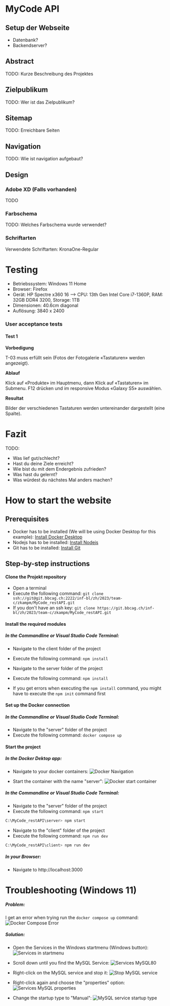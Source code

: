 # MyCode API

## Setup der Webseite
- Datenbank?
- Backendserver?

## Abstract

TODO: Kurze Beschreibung des Projektes

## Zielpublikum

TODO: Wer ist das Zielpublikum?

## Sitemap

TODO: Erreichbare Seiten

## Navigation

TODO: Wie ist navigation aufgebaut?

## Design

### Adobe XD (Falls vorhanden)
TODO

### Farbschema

TODO: Welches Farbschema wurde verwendet?

### Schriftarten

Verwendete Schriftarten: KronaOne-Regular

# Testing
-	Betriebssystem: Windows 11 Home
-	Browser: Firefox
-	Gerät: HP Spectre x360 16 --> CPU: 13th Gen Intel Core i7-1360P, RAM: 32GB DDR4 3200, Storage: 1TB
-	Dimensionen: 40.6cm diagonal
-   Auflösung: 3840 x 2400

### User acceptance tests

#### Test 1

**Vorbedigung**

T-03 muss erfüllt sein (Fotos der Fotogalerie «Tastaturen» werden angezeigt).

**Ablauf**

Klick auf «Produkte» im Hauptmenu, dann Klick auf «Tastaturen» im Submenu. F12 drücken und im responsive Modus «Galaxy S5» auswählen.

**Resultat**

Bilder der verschiedenen Tastaturen werden untereinander dargestellt (eine Spalte).


# Fazit
TODO:
- Was lief gut/schlecht?
- Hast du deine Ziele erreicht? 
- Wie bist du mit dem Endergebnis zufrieden?
- Was hast du gelernt?
- Was würdest du nächstes Mal anders machen?


# How to start the website

## Prerequisites

- Docker has to be installed (We will be using Docker Desktop for this example): [Install Docker Desktop](https://www.docker.com/products/docker-desktop/)
- Nodejs has to be installed: [Install Nodejs](https://nodejs.org/en/download/current)
- Git has to be installed: [Install Git](https://git-scm.com/downloads)

## Step-by-step instructions

#### Clone the Projekt repository

- Open a terminal
- Execute the following command: `git clone ssh://git@git.bbcag.ch:2222/inf-bl/zh/2023/team-c/zkampm/MyCode_restAPI.git`
- If you don't have an ssh key: `git clone https://git.bbcag.ch/inf-bl/zh/2023/team-c/zkampm/MyCode_restAPI.git`

#### Install the required modules

##### In the Commandline or Visual Studio Code Terminal:

- Navigate to the client folder of the project
- Execute the following command: `npm install`
- Navigate to the server folder of the project
- Execute the following command: `npm install`

- If you get errors when executing the `npm install` command, you might have to execute the `npm init` command first

#### Set up the Docker connection

##### In the Commandline or Visual Studio Code Terminal:

- Navigate to the "server" folder of the project
- Execute the following command: `docker compose up`

#### Start the project

##### In the Docker Dektop app:

- Navigate to your docker containers:
![Docker Navigation](pictures\docker_navigate.png)

- Start the container with the name "server":
![Docker start container](pictures\docker_start_container.png)

##### In the Commandline or Visual Studio Code Terminal:

- Navigate to the "server" folder of the project
- Execute the following command: `npm start`
```bash
C:\MyCode_restAPI\server> npm start
```

- Navigate to the "client" folder of the project
- Execute the following command: `npm run dev`
```bash
C:\MyCode_restAPI\client> npm run dev
```

##### In your Browser:

- Navigate to http://localhost:3000



# Troubleshooting (Windows 11)

##### Problem:

I get an error when trying run the `docker compose up` command:
![Docker Compose Error](pictures\docker_compose_error.png)

##### Solution:

- Open the Services in the Windows startmenu (Windows button):
![Services in startmenu](pictures\open_services.png)

- Scroll down until you find the MySQL Service:
![Services MySQL80](pictures\services_MySQL80.png)

- Right-click on the MySQL service and stop it:
![Stop MySQL service](pictures\services_stopMySQL80.png)

- Right-click again and choose the "properties" option:
![Services MySQL properties](pictures\services_properties.png)

- Change the startup type to "Manual":
![MySQL service startup type](pictures\services_properties_startup-type.png)
